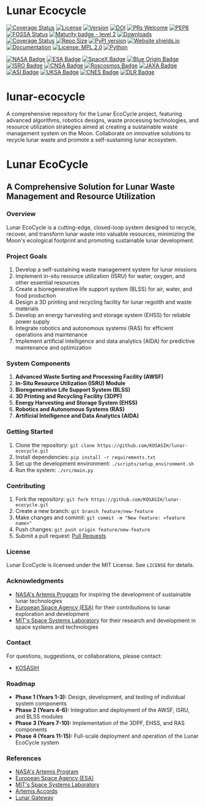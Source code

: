 # Lunar Ecocycle

[![Coverage Status](https://coveralls.io/repos/github/KOSASIH/lunar-ecocycle/badge.svg?branch=main)](https://coveralls.io/github/KOSASIH/lunar-ecocycle?branch=main)
[![License](https://img.shields.io/badge/license-MIT-blue.svg)](https://opensource.org/licenses/MIT)
[![Version](https://img.shields.io/badge/version-1.0.0-brightgreen.svg)](https://github.com/KOSASIH/lunar-ecocycle/releases)
[![DOI](https://zenodo.org/badge/259046250.svg)](https://zenodo.org/badge/latestdoi/259046250)
[![PRs Welcome](https://img.shields.io/badge/PRs-welcome-brightgreen.svg?style=flat-square)](http://makeapullrequest.com)
[![PEP8](https://img.shields.io/badge/code%20style-pep8-orange.svg)](https://www.python.org/dev/peps/pep-0008/)
[![FOSSA Status](https://app.fossa.com/api/projects/git%2Bgithub.com%2FSulstice%2Fglobal-chem.svg?type=shield)](https://app.fossa.com/projects/git%2Bgithub.com%2FSulstice%2Fglobal-chem?ref=badge_shield)
[![Maturity badge - level 2](https://img.shields.io/badge/Maturity-Level%202%20--%20First%20Release-yellowgreen.svg)](https://github.com/tophat/getting-started/blob/master/scorecard.md)
[![Downloads](https://pepy.tech/badge/global-chem)](https://pepy.tech/project/global-chem)
[![Coverage Status](https://coveralls.io/repos/github/Sulstice/global-chem/badge.svg?branch=master)](https://coveralls.io/github/Sulstice/global-chem?branch=master)
[![Repo Size](https://img.shields.io/github/repo-size/Sulstice/global-chem)](https://github.com/Sulstice/global-chem)
[![PyPI version](https://badge.fury.io/py/global-chem.svg)](https://badge.fury.io/py/global-chem)
[![Website shields.io](https://img.shields.io/website-up-down-green-red/http/shields.io.svg)](http://www.chemicalgraphtheory.com)
[![Documentation](https://img.shields.io/badge/GitBook-Docu-lightblue)](https://sulstice.gitbook.io/globalchem-your-chemical-graph-network/)
[![License: MPL 2.0](https://img.shields.io/badge/License-MPL%202.0-brightgreen.svg)](https://opensource.org/licenses/MPL-2.0)
[![Python](https://img.shields.io/badge/python-3.6-blue.svg)](https://www.python.org/downloads/release/python-360/)

[![NASA Badge]( https://img.shields.io/badge/NASA-Partner-blue.svg)](https://www.nasa.gov/)
[![ESA Badge](https://img.shields.io/badge/ESA-Partner-blue.svg)](https://www.esa.int/)
[![SpaceX Badge](https://img.shields.io/badge/SpaceX-Partner-blue.svg)](https://www.spacex.com/)
[![Blue Origin Badge](https://img.shields.io/badge/Blue%20Origin-Partner-blue.svg)](https://www.blueorigin.com/)
[![ISRO Badge](https://img.shields.io/badge/ISRO-Partner-blue.svg)](https://www.isro.gov.in/)
[![CNSA Badge](https://img.shields.io/badge/CNSA-Partner-blue.svg)](https://www.cnsa.gov.cn/)
[![Roscosmos Badge](https://img.shields.io/badge/Roscosmos-Partner-blue.svg)](https://www.roscosmos.ru/)
[![JAXA Badge](https://img.shields.io/badge/JAXA-Partner-blue.svg)](https://global.jaxa.jp/)
[![ASI Badge](https://img.shields.io/badge/ASI-Partner-blue.svg)](https://www.asi.it/)
[![UKSA Badge](https://img.shields.io/badge/UKSA-Partner-blue.svg)](https://www.gov.uk/government/organisations/uk-space-agency)
[![CNES Badge](https://img.shields.io/badge/CNES-Partner-blue.svg)](https://cnes.fr/en)
[![DLR Badge](https://img.shields.io/badge/DLR-Partner-blue.svg)](https://www.dlr.de/)

# lunar-ecocycle
A comprehensive repository for the Lunar EcoCycle project, featuring advanced algorithms, robotics designs, waste processing technologies, and resource utilization strategies aimed at creating a sustainable waste management system on the Moon. Collaborate on innovative solutions to recycle lunar waste and promote a self-sustaining lunar ecosystem.

# Lunar EcoCycle

## A Comprehensive Solution for Lunar Waste Management and Resource Utilization

### Overview

Lunar EcoCycle is a cutting-edge, closed-loop system designed to recycle, recover, and transform lunar waste into valuable resources, minimizing the Moon's ecological footprint and promoting sustainable lunar development.

### Project Goals

1. Develop a self-sustaining waste management system for lunar missions
2. Implement in-situ resource utilization (ISRU) for water, oxygen, and other essential resources
3. Create a bioregenerative life support system (BLSS) for air, water, and food production
4. Design a 3D printing and recycling facility for lunar regolith and waste materials
5. Develop an energy harvesting and storage system (EHSS) for reliable power supply
6. Integrate robotics and autonomous systems (RAS) for efficient operations and maintenance
7. Implement artificial intelligence and data analytics (AIDA) for predictive maintenance and optimization

### System Components

1. **Advanced Waste Sorting and Processing Facility (AWSF)**
2. **In-Situ Resource Utilization (ISRU) Module**
3. **Bioregenerative Life Support System (BLSS)**
4. **3D Printing and Recycling Facility (3DPF)**
5. **Energy Harvesting and Storage System (EHSS)**
6. **Robotics and Autonomous Systems (RAS)**
7. **Artificial Intelligence and Data Analytics (AIDA)**

### Getting Started

1. Clone the repository: `git clone https://github.com/KOSASIH/lunar-ecocycle.git`
2. Install dependencies: `pip install -r requirements.txt`
3. Set up the development environment: `./scripts/setup_environment.sh`
4. Run the system: `./src/main.py`

### Contributing

1. Fork the repository: `git fork https://github.com/KOSASIH/lunar-ecocycle.git`
2. Create a new branch: `git branch feature/new-feature`
3. Make changes and commit: `git commit -m "New feature: <feature name>"`
4. Push changes: `git push origin feature/new-feature`
5. Submit a pull request: [Pull Requests](https://github.com/KOSASIH/lunar-ecocycle/pulls)

### License

Lunar EcoCycle is licensed under the MIT License. See `LICENSE` for details.

### Acknowledgments

- [NASA's Artemis Program](https://www.nasa.gov/artemis) for inspiring the development of sustainable lunar technologies
- [European Space Agency (ESA)](https://www.esa.int/) for their contributions to lunar exploration and development
- [MIT's Space Systems Laboratory](https://ssl.mit.edu/) for their research and development in space systems and technologies

### Contact

For questions, suggestions, or collaborations, please contact:

- [KOSASIH](https://github.com/KOSASIH)

### Roadmap

- **Phase 1 (Years 1-3):** Design, development, and testing of individual system components
- **Phase 2 (Years 4-6):** Integration and deployment of the AWSF, ISRU, and BLSS modules
- **Phase 3 (Years 7-10):** Implementation of the 3DPF, EHSS, and RAS components
- **Phase 4 (Years 11-15):** Full-scale deployment and operation of the Lunar EcoCycle system

### References

- [NASA's Artemis Program](https://www.nasa.gov/artemis)
- [European Space Agency (ESA)](https://www.esa.int/)
- [MIT's Space Systems Laboratory](https://ssl.mit.edu/)
- [Artemis Accords](https://www.nasa.gov/specials/artemis-accords/index.html)
- [Lunar Gateway](https://www.nasa.gov/lunargateway)
